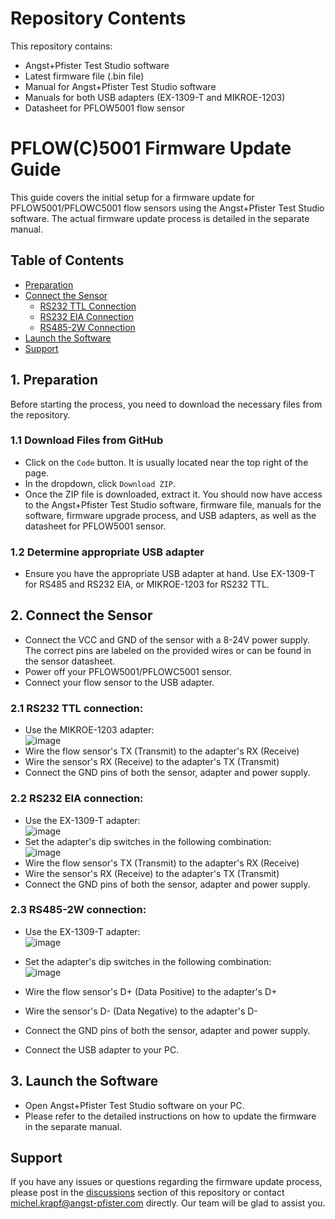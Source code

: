 # Repository Contents

This repository contains:

- Angst+Pfister Test Studio software
- Latest firmware file (.bin file)
- Manual for Angst+Pfister Test Studio software
- Manuals for both USB adapters (EX-1309-T and MIKROE-1203)
- Datasheet for PFLOW5001 flow sensor

# PFLOW(C)5001 Firmware Update Guide

This guide covers the initial setup for a firmware update for PFLOW5001/PFLOWC5001 flow sensors using the Angst+Pfister Test Studio software. The actual firmware update process is detailed in the separate manual.



## Table of Contents

- [Preparation](#1-preparation)
- [Connect the Sensor](#2-connect-the-sensor)
  - [RS232 TTL Connection](#21-rs232-ttl-connection)
  - [RS232 EIA Connection](#22-rs232-eia-connection)
  - [RS485-2W Connection](#23-rs485-2w-connection)
- [Launch the Software](#3-launch-the-software)
- [Support](#support)

## 1. Preparation

  Before starting the process, you need to download the necessary files from the repository.
  
  ### 1.1 Download Files from GitHub
  
  - Click on the `Code` button. It is usually located near the top right of the page.
  - In the dropdown, click `Download ZIP`.
  - Once the ZIP file is downloaded, extract it. You should now have access to the Angst+Pfister Test Studio software, firmware file, manuals for the software, firmware upgrade process, and USB adapters, as well as the datasheet for PFLOW5001 sensor.
  
  ### 1.2 Determine appropriate USB adapter
  - Ensure you have the appropriate USB adapter at hand. Use EX-1309-T for RS485 and RS232 EIA, or MIKROE-1203 for RS232 TTL.

## 2. Connect the Sensor

- Connect the VCC and GND of the sensor with a 8-24V power supply. The correct pins are labeled on the provided wires or can be found in the sensor datasheet.
- Power off your PFLOW5001/PFLOWC5001 sensor.
- Connect your flow sensor to the USB adapter.

### 2.1 RS232 TTL connection:
- Use the MIKROE-1203 adapter: <br/> ![image](https://github.com/APSP-AG/PFLOW5001-FW-UPDATE/assets/72441261/3e8f41c8-4f73-4c66-b20c-58a7fb532e3f)
- Wire the flow sensor's TX (Transmit) to the adapter's RX (Receive)
- Wire the sensor's RX (Receive) to the adapter's TX (Transmit)
- Connect the GND pins of both the sensor, adapter and power supply.

### 2.2 RS232 EIA connection:
- Use the EX-1309-T adapter: <br/> ![image](https://github.com/APSP-AG/PFLOW5001-FW-UPDATE/assets/72441261/1eaa6cca-9ca9-4115-b171-801c4f335ed0)
- Set the adapter's dip switches in the following combination: <br/> ![image](https://github.com/APSP-AG/PFLOW5001-FW-UPDATE/assets/72441261/3321004a-2868-4c47-a407-1b295f0feb9b)
- Wire the flow sensor's TX (Transmit) to the adapter's RX (Receive)
- Wire the sensor's RX (Receive) to the adapter's TX (Transmit)
- Connect the GND pins of both the sensor, adapter and power supply.

### 2.3 RS485-2W connection:
- Use the EX-1309-T adapter: <br/> ![image](https://github.com/APSP-AG/PFLOW5001-FW-UPDATE/assets/72441261/1eaa6cca-9ca9-4115-b171-801c4f335ed0)
- Set the adapter's dip switches in the following combination: <br/> ![image](https://github.com/APSP-AG/PFLOW5001-FW-UPDATE/assets/72441261/314ec5f0-b7cb-4400-b4d5-6402325132bd)
- Wire the flow sensor's D+ (Data Positive) to the adapter's D+
- Wire the sensor's D- (Data Negative) to the adapter's D-
- Connect the GND pins of both the sensor, adapter and power supply.

- Connect the USB adapter to your PC.

## 3. Launch the Software

- Open Angst+Pfister Test Studio software on your PC.
- Please refer to the detailed instructions on how to update the firmware in the separate manual.

## Support

If you have any issues or questions regarding the firmware update process, please post in the [discussions](https://github.com/APSP-AG/PFLOW5001-FW-UPDATE/discussions) section of this repository or contact michel.krapf@angst-pfister.com directly. Our team will be glad to assist you.
